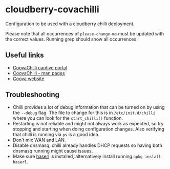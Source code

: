 # cloudberry-covachilli

Configuration to be used with a cloudberry chilli deployment.

Please note that all occurrences of `please-change-me` must be updated with the
correct values.  Running grep should show all occurrences.

## Useful links

- [CoovaChilli captive portal](https://openwrt.org/docs/guide-user/services/captive-portal/wireless.hotspot.coova-chilli?s[]=coovachilli)
- [CoovaChilli - man pages](http://coova.github.io/CoovaChilli/man-pages.html)
- [Coova website](https://coova.github.io)

## Troubleshooting

- Chilli provides a lot of debug information that can be turned on by using the
  `--debug` flag.  The file to change for this is in `/etc/init.d/chilli` where
  you can look for the `start_chilli()` function.
- Restarting is not reliable and might not always work as expected, so try
  stopping and starting when doing configuration changes. Also verifying that
  chilli is running via `ps` is a good idea.
- Don't mix WAN and LAN.
- Disable dnsmasq, chilli already handles DHCP requests so having both dnsmasq
  running might cause issues.
- Make sure [haserl](http://haserl.sourceforge.net) is installed, alternatively install running `opkg install haserl`.

